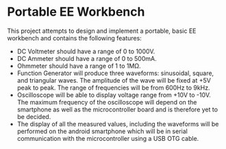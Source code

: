 # Portable EE Workbench
This project attempts to design and implement a portable, basic EE workbench and contains the following features:
<ul>
  <li>DC Voltmeter should have a range of 0 to 1000V.
  <li>DC Ammeter should have a range of 0 to 500mA.
  <li>Ohmmeter should have a range of 1 to 1MΩ.
  <li>Function Generator will produce three waveforms: sinusoidal, square, and triangular waves. The amplitude of the wave will be fixed at +5V peak to peak. The range of frequencies will be from 600Hz to 9kHz.
  <li>Oscilloscope will be able to display voltage range from +10V to -10V. The maximum frequency of the oscilloscope will depend on the smartphone as well as the microcontroller board and is therefore yet to be decided.
  <li>The display of all the measured values, including the waveforms will be performed on the android smartphone which will be in serial communication with the microcontroller using a USB OTG cable.
</ul>
